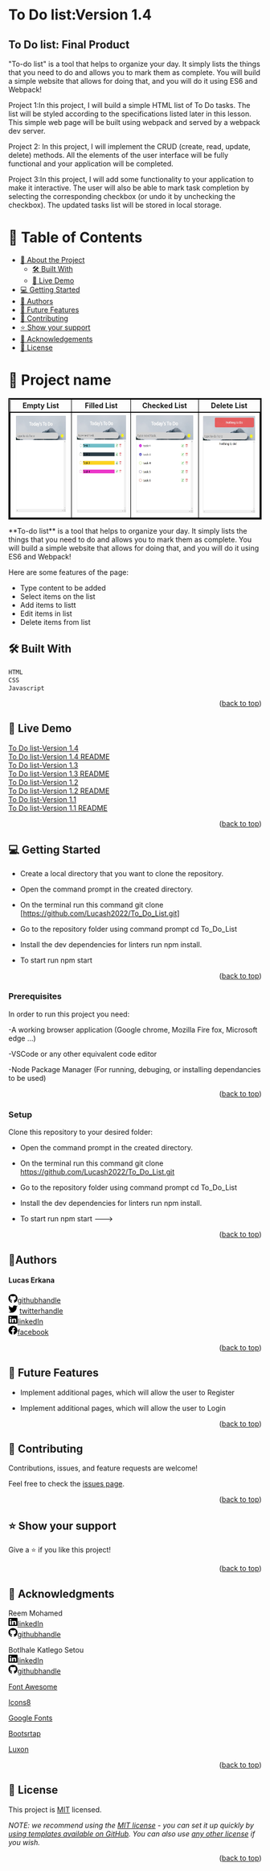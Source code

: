 # To Do list:Version 1.4<!---Title of Project-->
<a name="readme-top"></a>


## To Do list: Final Product <!---Title of Project-->

"To-do list" is a tool that helps to organize your day. It simply lists the things that you need to do and allows you to mark them as complete. You will build a simple website that allows for doing that, and you will do it using ES6 and Webpack!

Project 1:In this project, I will build a simple HTML list of To Do tasks. The list will be styled according to the specifications listed later in this lesson. This simple web page will be built using webpack and served by a webpack dev server.

Project 2: In this project, I will implement the CRUD (create, read, update, delete) methods. All the elements of the user interface will be fully functional and your application will be completed.

Project 3:In this project, I will add some functionality to your application to make it interactive. The user will also be able to mark task completion by selecting the corresponding checkbox (or undo it by unchecking the checkbox). The updated tasks list will be stored in local storage.


<!-- TABLE OF CONTENTS -->

# 📗 Table of Contents

- [📖 About the Project](#about-project)
  - [🛠 Built With](#built-with)
  - [🚀 Live Demo](#live-demo)
- [💻 Getting Started](#getting-started)
- [👥 Authors](#authors)
- [🔭 Future Features](#future-features)
- [🤝 Contributing](#contributing)
- [⭐️ Show your support](#support)
- [🙏 Acknowledgements](#acknowledgements)
- [📝 License](#license)

<!-- PROJECT DESCRIPTION -->

# 📖 Project name<a name="about-project"></a> <!---Project title-->
<table style="border: 2px solid black;">
  <tr>
    <th style="border: 1px solid black;">Empty List</th>
    <th style="border: 1px solid black;">Filled List</th>
     <th style="border: 1px solid black;">Checked List</th>
     <th style="border: 1px solid black;">Delete List</th>

  </tr>
  <tr style="border: 2px solid black;">
  <td style="border: 1px solid black;"><img src="version1.4/images/DesktopVersionADD.jpg" alt="Desktop Version" width="250"  height="200" /></td>
  <td style="border: 1px solid black;"><img src="version1.4/images/DesktopVersionLIST.jpg" alt="Desktop Version" width="250"  height="200" /></td>
  <td style="border: 1px solid black;"><img src="version1.4/images/DesctopVersionChecked.jpg" alt="Desktop Version" width="250"  height="200" /></td>
  <td style="border: 1px solid black;"><img src="version1.4/images/DesctopVersionDelete.jpg" alt="Desktop Version" width="250"  height="200" /></td>
  </tr>
</table>
**To-do list**  is a tool that helps to organize your day. It simply lists the things that you need to do and allows you to mark them as complete. You will build a simple website that allows for doing that, and you will do it using ES6 and Webpack! 

Here are some features of the page:

<ul>
  <li>Type content to be added</li>
  <li>Select items on the list</li>
   <li>Add items to listt</li>
   <li>Edit items in list</li>
  <li>Delete items from list</li>
</ul>




## 🛠 Built With <a name="built-with"></a>
    HTML
    CSS
    Javascript


<p align="right">(<a href="#readme-top">back to top</a>)</p>

<!-- LIVE DEMO -->

## 🚀 Live Demo <a name="live-demo"></a>


[To Do list-Version 1.4](https://lucash2022.github.io/To_Do_List/version1.4/dist/)
<br>
[To Do list-Version 1.4 README](https://lucash2022.github.io/To_Do_List/version1.4/)
<br>
[To Do list-Version 1.3](https://lucash2022.github.io/To_Do_List/version1.3/dist/)
<br>
[To Do list-Version 1.3 README](https://lucash2022.github.io/To_Do_List/version1.3/)
<br>
[To Do list-Version 1.2](https://lucash2022.github.io/To_Do_List/version1.2/dist/)
<br>
[To Do list-Version 1.2 README](https://lucash2022.github.io/To_Do_List/version1.2/)
<br>
[To Do list-Version 1.1](https://lucash2022.github.io/To_Do_List/version1.1/dist/)
<br>
[To Do list-Version 1.1 README](https://lucash2022.github.io/To_Do_List/version1.1/)



<p align="right">(<a href="#readme-top">back to top</a>)</p>


<!-- GETTING STARTED -->

## 💻 Getting Started <a name="getting-started"></a>

- Create a local directory that you want to clone the repository.

- Open the command prompt in the created directory.

- On the terminal run this command git clone [https://github.com/Lucash2022/To_Do_List.git]

- Go to the repository folder using command prompt cd To_Do_List


- Install the dev dependencies for linters run npm install.

- To start run npm start

<p align="right">(<a href="#readme-top">back to top</a>)</p>

### Prerequisites

In order to run this project you need:

-A working browser application (Google chrome, Mozilla Fire fox, Microsoft edge ...)

-VSCode or any other equivalent code editor

-Node Package Manager (For running, debuging, or installing dependancies to be used)


<p align="right">(<a href="#readme-top">back to top</a>)</p>

### Setup

Clone this repository to your desired folder:

- Open the command prompt in the created directory.

- On the terminal run this command git clone https://github.com/Lucash2022/To_Do_List.git

- Go to the repository folder using command prompt cd To_Do_List

- Install the dev dependencies for linters run npm install.

- To start run npm start
--->


<p align="right">(<a href="#readme-top">back to top</a>)</p>

<!-- Author -->

## 👤**Authors** <a name="authors"></a>
<h4>Lucas Erkana</h4>

<img src="/images/github.svg" alt="logo" width="18"  height="18" />[githubhandle](https://github.com/Lucash2022)
<br>
<img src="/images/twitter.svg" alt="logo" width="18"  height="18" /> [twitterhandle](https://twitter.com/@Lucas_David_22)
<br>
<img src="/images/linkedin.svg" alt="logo" width="18"  height="18" />[linkedIn](https://www.linkedin.com/in/lucas-erkana-b30a0b3b/)
  <br>
<img src="/images/facebook.svg" alt="logo" width="18"  height="18" />[facebook](https://www.facebook.com/lucash.toni)


<p align="right">(<a href="#readme-top">back to top</a>)</p>

<!-- FUTURE FEATURES -->

## 🔭 Future Features <a name="future-features"></a>


- Implement additional pages, which will allow the user to Register

- Implement additional pages, which will allow the user to Login

<p align="right">(<a href="#readme-top">back to top</a>)</p>

<!-- CONTRIBUTING -->

## 🤝 Contributing <a name="contributing"></a>

Contributions, issues, and feature requests are welcome!

Feel free to check the [issues page](https://github.com/Lucash2022/To_Do_List/issues).

<p align="right">(<a href="#readme-top">back to top</a>)</p>

<!-- SUPPORT -->

## ⭐️ Show your support <a name="support"></a>

Give a ⭐️ if you like this project!

<p align="right">(<a href="#readme-top">back to top</a>)</p>

<!-- ACKNOWLEDGEMENTS -->

## 🙏 Acknowledgments <a name="acknowledgements"></a>
Reem Mohamed
<br>
<img src="/images/linkedin.svg" alt="logo" width="18"  height="18" />[linkedIn](https://www.linkedin.com/in/reem-abd-el-fatah-a07543116/)
<br>
<img src="/images/github.svg" alt="logo" width="18"  height="18" />[githubhandle](https://www.linkedin.com/in/reem-abd-el-fatah-a07543116/)

Botlhale Katlego Setou
<br>
<img src="/images/linkedin.svg" alt="logo" width="18"  height="18" />[linkedIn](https://www.linkedin.com/in/botlhalesetou/)
<br>
<img src="/images/github.svg" alt="logo" width="18"  height="18" />[githubhandle](https://github.com/Botlhale-Setou)


[Font Awesome](https://fontawesome.com/search?q=book&o=r)

[Icons8](https://icons8.com/icons/set/books)

[Google Fonts](https://developers.google.com/fonts)


[Bootsrtap](https://getbootstrap.com/docs/5.1/getting-started/introduction/)


[Luxon](https://imdac.github.io/modules/js/luxon/)


<p align="right">(<a href="#readme-top">back to top</a>)</p>



<!-- LICENSE -->

## 📝 License <a name="license"></a>

This project is [MIT](./LICENSE) licensed.

_NOTE: we recommend using the [MIT license](https://choosealicense.com/licenses/mit/) - you can set it up quickly by [using templates available on GitHub](https://docs.github.com/en/communities/setting-up-your-project-for-healthy-contributions/adding-a-license-to-a-repository). You can also use [any other license](https://choosealicense.com/licenses/) if you wish._

<p align="right">(<a href="#readme-top">back to top</a>)</p>
